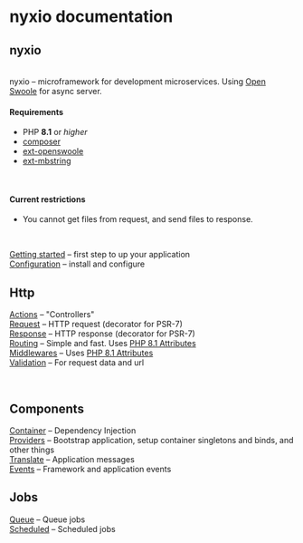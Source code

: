 # nyxio documentation

## nyxio
<br>nyxio – microframework for development microservices. Using [Open Swoole](https://openswoole.com/) for async server.

#### Requirements

- PHP **8.1** or *higher*
- [composer](https://getcomposer.org/)
- [ext-openswoole](https://openswoole.com/)
- [ext-mbstring](https://www.php.net/manual/en/book.mbstring.php)

<br>

#### Current restrictions
- You cannot get files from request, and send files to response. 

<br>

[Getting started](documentation/getting-started.md) – first step to up your application
<br>[Configuration](documentation/configuration.md) – install and configure

## Http

[Actions](documentation/actions.md) – "Controllers"
<br>[Request](documentation/request.md) – HTTP request (decorator for PSR-7)
<br>[Response](documentation/response.md) – HTTP response (decorator for PSR-7)
<br>[Routing](documentation/routing.md) – Simple and fast. Uses [PHP 8.1 Attributes](https://www.php.net/manual/en/language.attributes.overview.php)
<br> [Middlewares](documentation/middlewares.md) – Uses [PHP 8.1 Attributes](https://www.php.net/manual/en/language.attributes.overview.php)
<br> [Validation](documentation/validation.md) – For request data and url

<br>

## Components

[Container](documentation/container.md) – Dependency Injection
<br>[Providers](documentation/providers.md) – Bootstrap application, setup container singletons and binds, and other things
<br>[Translate](documentation/language.md) – Application messages
<br>[Events](documentation/events.md) – Framework and application events

## Jobs

[Queue](documentation/queue.md) – Queue jobs
<br>[Scheduled](documentation/scheduled.md) – Scheduled jobs
